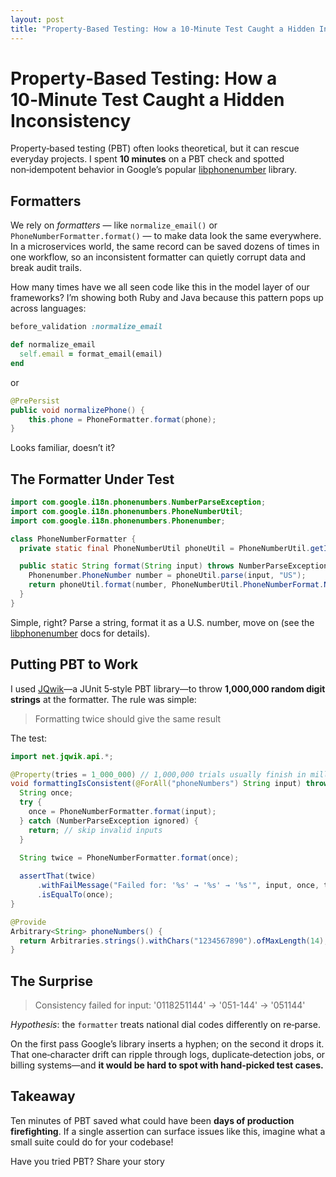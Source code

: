 ```yaml
---
layout: post
title: "Property‑Based Testing: How a 10‑Minute Test Caught a Hidden Inconsistency"
---
```


# Property‑Based Testing: How a 10‑Minute Test Caught a Hidden Inconsistency

Property‑based testing (PBT) often looks theoretical, but it can rescue everyday projects.
I spent **10 minutes** on a PBT check and spotted non‑idempotent behavior in Google’s popular [libphonenumber](https://github.com/google/libphonenumber) library.

## Formatters

We rely on _formatters_ — like `normalize_email()` or `PhoneNumberFormatter.format()` — to make data look the same everywhere.
In a microservices world, the same record can be saved dozens of times in one workflow, so an inconsistent formatter can quietly corrupt data and break audit trails.

How many times have we all seen code like this in the model layer of our frameworks? I’m showing both Ruby and Java because this pattern pops up across languages:

```ruby
before_validation :normalize_email

def normalize_email
  self.email = format_email(email)
end
```
or
```java
@PrePersist
public void normalizePhone() {
    this.phone = PhoneFormatter.format(phone);
}
```

Looks familiar, doesn’t it?


## The Formatter Under Test

```java
import com.google.i18n.phonenumbers.NumberParseException;
import com.google.i18n.phonenumbers.PhoneNumberUtil;
import com.google.i18n.phonenumbers.Phonenumber;

class PhoneNumberFormatter {
  private static final PhoneNumberUtil phoneUtil = PhoneNumberUtil.getInstance();

  public static String format(String input) throws NumberParseException {
    Phonenumber.PhoneNumber number = phoneUtil.parse(input, "US");
    return phoneUtil.format(number, PhoneNumberUtil.PhoneNumberFormat.NATIONAL);
  }
}
```

Simple, right? Parse a string, format it as a U.S. number, move on (see the [libphonenumber](https://github.com/google/libphonenumber) docs for details).


## Putting PBT to Work

I used [JQwik](https://jqwik.net/)—a JUnit 5‑style PBT library—to throw **1,000,000 random digit strings** at the formatter. The rule was simple:

> Formatting twice should give the same result

The test:
```java
import net.jqwik.api.*;

@Property(tries = 1_000_000) // 1,000,000 trials usually finish in milliseconds
void formattingIsConsistent(@ForAll("phoneNumbers") String input) throws NumberParseException {
  String once;
  try {
    once = PhoneNumberFormatter.format(input);
  } catch (NumberParseException ignored) {
    return; // skip invalid inputs
  }

  String twice = PhoneNumberFormatter.format(once);
  
  assertThat(twice)
      .withFailMessage("Failed for: '%s' → '%s' → '%s'", input, once, twice)
      .isEqualTo(once);
}

@Provide
Arbitrary<String> phoneNumbers() {
  return Arbitraries.strings().withChars("1234567890").ofMaxLength(14);
}
```


## The Surprise

> Consistency failed for input: '0118251144' → '051-144' → '051144'

_Hypothesis_: the `formatter` treats national dial codes differently on re‑parse.

On the first pass Google’s library inserts a hyphen; on the second it drops it. That one‑character drift can ripple through logs, duplicate‑detection jobs, or billing systems—and **it would be hard to spot with hand‑picked test cases.**


## Takeaway

Ten minutes of PBT saved what could have been **days of production firefighting**. If a single assertion can surface issues like this, imagine what a small suite could do for your codebase!

Have you tried PBT? Share your story

